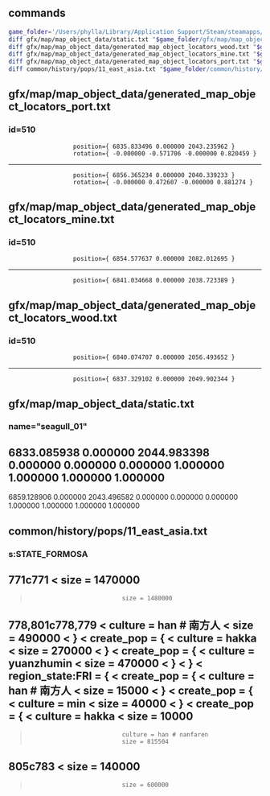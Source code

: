 ## commands
```bash
game_folder='/Users/phylla/Library/Application Support/Steam/steamapps/common/Victoria 3/game'
diff gfx/map/map_object_data/static.txt "$game_folder/gfx/map/map_object_data/static.txt"
diff gfx/map/map_object_data/generated_map_object_locators_wood.txt "$game_folder/gfx/map/map_object_data/generated_map_object_locators_wood.txt"
diff gfx/map/map_object_data/generated_map_object_locators_mine.txt "$game_folder/gfx/map/map_object_data/generated_map_object_locators_mine.txt"
diff gfx/map/map_object_data/generated_map_object_locators_port.txt "$game_folder/gfx/map/map_object_data/generated_map_object_locators_port.txt"
diff common/history/pops/11_east_asia.txt "$game_folder/common/history/pops/11_east_asia.txt"
```

## gfx/map/map_object_data/generated_map_object_locators_port.txt
### id=510
                      position={ 6835.833496 0.000000 2043.235962 }
                      rotation={ -0.000000 -0.571706 -0.000000 0.820459 }
---
                      position={ 6856.365234 0.000000 2040.339233 }
                      rotation={ -0.000000 0.472607 -0.000000 0.881274 }

## gfx/map/map_object_data/generated_map_object_locators_mine.txt
### id=510
                      position={ 6854.577637 0.000000 2082.012695 }
---
                      position={ 6841.034668 0.000000 2038.723389 }

## gfx/map/map_object_data/generated_map_object_locators_wood.txt
### id=510
                      position={ 6840.074707 0.000000 2056.493652 }
---
                      position={ 6837.329102 0.000000 2049.902344 }

## gfx/map/map_object_data/static.txt
### name="seagull_01" 
6833.085938 0.000000 2044.983398 0.000000 0.000000 0.000000 1.000000 1.000000 1.000000 1.000000
---
6859.128906 0.000000 2043.496582 0.000000 0.000000 0.000000 1.000000 1.000000 1.000000 1.000000

## common/history/pops/11_east_asia.txt
### s:STATE_FORMOSA
771c771
<                               size = 1470000
---
>                               size = 1480000
778,801c778,779
<                               culture = han # 南方人
<                               size = 490000
<                       }
<                       create_pop = {
<                               culture = hakka
<                               size = 270000
<                       }
<                       create_pop = {
<                               culture = yuanzhumin
<                               size = 470000
<                       }
<               }
<               region_state:FRI = {
<                       create_pop = {
<                               culture = han # 南方人
<                               size = 15000
<                       }
<                       create_pop = {
<                               culture = min
<                               size = 40000
<                       }
<                       create_pop = {
<                               culture = hakka
<                               size = 10000
---
>                               culture = han # nanfaren
>                               size = 815504
805c783
<                               size = 140000
---
>                               size = 600000
